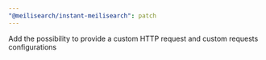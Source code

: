```yaml
---
"@meilisearch/instant-meilisearch": patch
---
```


Add the possibility to provide a custom HTTP request and custom requests configurations
